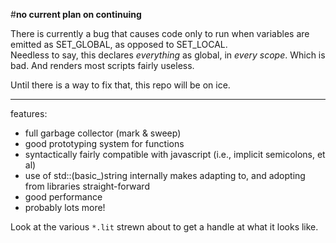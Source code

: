 
#**no current plan on continuing**

There is currently a bug that causes code only to run when variables are emitted as SET_GLOBAL, as opposed to SET_LOCAL.  
Needless to say, this declares *everything* as global, in *every scope*. Which is bad. And renders most scripts fairly useless.

Until there is a way to fix that, this repo will be on ice.

----

features:
- full garbage collector (mark & sweep)
- good prototyping system for functions
- syntactically fairly compatible with javascript (i.e., implicit semicolons, et al)
- use of std::(basic_)string internally makes adapting to, and adopting from libraries straight-forward
- good performance
- probably lots more!

Look at the various `*.lit` strewn about to get a handle at what it looks like.